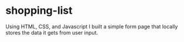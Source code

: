 # shopping-list
Using HTML, CSS, and Javascript I built a simple form page that locally stores the data it gets from user input.
